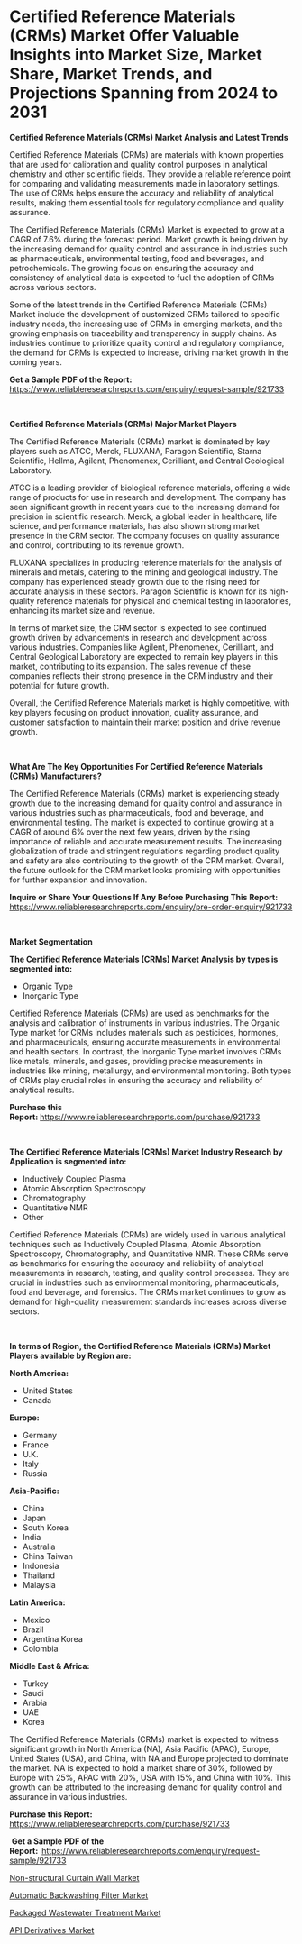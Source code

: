 <p><h1>Certified Reference Materials (CRMs) Market Offer Valuable Insights into Market Size, Market Share, Market Trends, and Projections Spanning from 2024 to 2031</h1></p><p><strong>Certified Reference Materials (CRMs) Market Analysis and Latest Trends</strong></p>
<p><p>Certified Reference Materials (CRMs) are materials with known properties that are used for calibration and quality control purposes in analytical chemistry and other scientific fields. They provide a reliable reference point for comparing and validating measurements made in laboratory settings. The use of CRMs helps ensure the accuracy and reliability of analytical results, making them essential tools for regulatory compliance and quality assurance.</p><p>The Certified Reference Materials (CRMs) Market is expected to grow at a CAGR of 7.6% during the forecast period. Market growth is being driven by the increasing demand for quality control and assurance in industries such as pharmaceuticals, environmental testing, food and beverages, and petrochemicals. The growing focus on ensuring the accuracy and consistency of analytical data is expected to fuel the adoption of CRMs across various sectors.</p><p>Some of the latest trends in the Certified Reference Materials (CRMs) Market include the development of customized CRMs tailored to specific industry needs, the increasing use of CRMs in emerging markets, and the growing emphasis on traceability and transparency in supply chains. As industries continue to prioritize quality control and regulatory compliance, the demand for CRMs is expected to increase, driving market growth in the coming years.</p></p>
<p><strong>Get a Sample PDF of the Report:&nbsp;</strong> <a href="https://www.reliableresearchreports.com/enquiry/request-sample/921733">https://www.reliableresearchreports.com/enquiry/request-sample/921733</a></p>
<p>&nbsp;</p>
<p><strong>Certified Reference Materials (CRMs) Major Market Players</strong></p>
<p><p>The Certified Reference Materials (CRMs) market is dominated by key players such as ATCC, Merck, FLUXANA, Paragon Scientific, Starna Scientific, Hellma, Agilent, Phenomenex, Cerilliant, and Central Geological Laboratory. </p><p>ATCC is a leading provider of biological reference materials, offering a wide range of products for use in research and development. The company has seen significant growth in recent years due to the increasing demand for precision in scientific research. Merck, a global leader in healthcare, life science, and performance materials, has also shown strong market presence in the CRM sector. The company focuses on quality assurance and control, contributing to its revenue growth.</p><p>FLUXANA specializes in producing reference materials for the analysis of minerals and metals, catering to the mining and geological industry. The company has experienced steady growth due to the rising need for accurate analysis in these sectors. Paragon Scientific is known for its high-quality reference materials for physical and chemical testing in laboratories, enhancing its market size and revenue.</p><p>In terms of market size, the CRM sector is expected to see continued growth driven by advancements in research and development across various industries. Companies like Agilent, Phenomenex, Cerilliant, and Central Geological Laboratory are expected to remain key players in this market, contributing to its expansion. The sales revenue of these companies reflects their strong presence in the CRM industry and their potential for future growth.</p><p>Overall, the Certified Reference Materials market is highly competitive, with key players focusing on product innovation, quality assurance, and customer satisfaction to maintain their market position and drive revenue growth.</p></p>
<p>&nbsp;</p>
<p><strong>What Are The Key Opportunities For Certified Reference Materials (CRMs) Manufacturers?</strong></p>
<p><p>The Certified Reference Materials (CRMs) market is experiencing steady growth due to the increasing demand for quality control and assurance in various industries such as pharmaceuticals, food and beverage, and environmental testing. The market is expected to continue growing at a CAGR of around 6% over the next few years, driven by the rising importance of reliable and accurate measurement results. The increasing globalization of trade and stringent regulations regarding product quality and safety are also contributing to the growth of the CRM market. Overall, the future outlook for the CRM market looks promising with opportunities for further expansion and innovation.</p></p>
<p><strong>Inquire or Share Your Questions If Any Before Purchasing This Report:</strong> <a href="https://www.reliableresearchreports.com/enquiry/pre-order-enquiry/921733">https://www.reliableresearchreports.com/enquiry/pre-order-enquiry/921733</a></p>
<p>&nbsp;</p>
<p><strong>Market Segmentation</strong></p>
<p><strong>The Certified Reference Materials (CRMs) Market Analysis by types is segmented into:</strong></p>
<p><ul><li>Organic Type</li><li>Inorganic Type</li></ul></p>
<p><p>Certified Reference Materials (CRMs) are used as benchmarks for the analysis and calibration of instruments in various industries. The Organic Type market for CRMs includes materials such as pesticides, hormones, and pharmaceuticals, ensuring accurate measurements in environmental and health sectors. In contrast, the Inorganic Type market involves CRMs like metals, minerals, and gases, providing precise measurements in industries like mining, metallurgy, and environmental monitoring. Both types of CRMs play crucial roles in ensuring the accuracy and reliability of analytical results.</p></p>
<p><strong>Purchase this Report:&nbsp;</strong><a href="https://www.reliableresearchreports.com/purchase/921733">https://www.reliableresearchreports.com/purchase/921733</a></p>
<p>&nbsp;</p>
<p><strong>The Certified Reference Materials (CRMs) Market Industry Research by Application is segmented into:</strong></p>
<p><ul><li>Inductively Coupled Plasma</li><li>Atomic Absorption Spectroscopy</li><li>Chromatography</li><li>Quantitative NMR</li><li>Other</li></ul></p>
<p><p>Certified Reference Materials (CRMs) are widely used in various analytical techniques such as Inductively Coupled Plasma, Atomic Absorption Spectroscopy, Chromatography, and Quantitative NMR. These CRMs serve as benchmarks for ensuring the accuracy and reliability of analytical measurements in research, testing, and quality control processes. They are crucial in industries such as environmental monitoring, pharmaceuticals, food and beverage, and forensics. The CRMs market continues to grow as demand for high-quality measurement standards increases across diverse sectors.</p></p>
<p>&nbsp;</p>
<p><strong>In terms of Region, the Certified Reference Materials (CRMs) Market Players available by Region are:</strong></p>
<p>
    <p> <strong> North America: </strong>
        <ul>
            <li>United States</li>
            <li>Canada</li>
        </ul>
        </p> 
    <p> <strong> Europe: </strong>
        <ul>
            <li>Germany</li>
            <li>France</li>
            <li>U.K.</li>
            <li>Italy</li>
            <li>Russia</li>
        </ul>
        </p> 
    <p> <strong> Asia-Pacific: </strong>
        <ul>
            <li>China</li>
            <li>Japan</li>
            <li>South Korea</li>
            <li>India</li>
            <li>Australia</li>
            <li>China Taiwan</li>
            <li>Indonesia</li>
            <li>Thailand</li>
            <li>Malaysia</li>
        </ul>
        </p> 
    <p> <strong> Latin America: </strong>
        <ul>
            <li>Mexico</li>
            <li>Brazil</li>
            <li>Argentina Korea</li>
            <li>Colombia</li>
        </ul>
        </p> 
    <p> <strong> Middle East & Africa: </strong>
        <ul>
            <li>Turkey</li>
            <li>Saudi</li>
            <li>Arabia</li>
            <li>UAE</li>
            <li>Korea</li>
        </ul>
    </p>
    </p>
<p><p>The Certified Reference Materials (CRMs) market is expected to witness significant growth in North America (NA), Asia Pacific (APAC), Europe, United States (USA), and China, with NA and Europe projected to dominate the market. NA is expected to hold a market share of 30%, followed by Europe with 25%, APAC with 20%, USA with 15%, and China with 10%. This growth can be attributed to the increasing demand for quality control and assurance in various industries.</p></p>
<p><strong>Purchase this Report: </strong><a href="https://www.reliableresearchreports.com/purchase/921733">https://www.reliableresearchreports.com/purchase/921733</a></p>
<p>&nbsp;<strong>Get a Sample PDF of the Report:&nbsp;&nbsp;</strong><a href="https://www.reliableresearchreports.com/enquiry/request-sample/921733">https://www.reliableresearchreports.com/enquiry/request-sample/921733</a></p>
<p><strong></strong></p>
<p><p><a href="https://github.com/beatblasta/Market-Research-Report-List-2/blob/main/non-structural-curtain-wall-market.md">Non-structural Curtain Wall Market</a></p><p><a href="https://issuu.com/reportprime-2/docs/automatic-backwashing-filter-market-size-2030.pptx">Automatic Backwashing Filter Market</a></p><p><a href="https://issuu.com/reportprime-2/docs/packaged-wastewater-treatment-market-size-2030.ppt">Packaged Wastewater Treatment Market</a></p><p><a href="https://github.com/shotows/Market-Research-Report-List-1/blob/main/api-derivatives-market.md">API Derivatives Market</a></p></p>